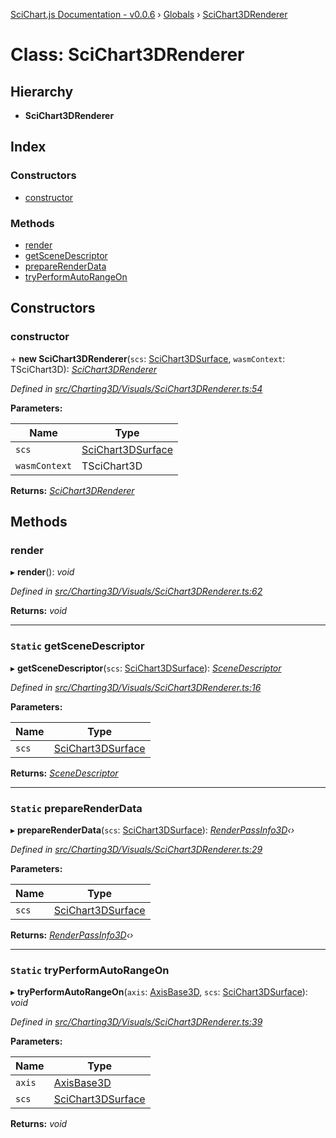 [SciChart.js Documentation - v0.0.6](../README.md) › [Globals](../globals.md) › [SciChart3DRenderer](scichart3drenderer.md)

# Class: SciChart3DRenderer

## Hierarchy

* **SciChart3DRenderer**

## Index

### Constructors

* [constructor](scichart3drenderer.md#constructor)

### Methods

* [render](scichart3drenderer.md#render)
* [getSceneDescriptor](scichart3drenderer.md#static-getscenedescriptor)
* [prepareRenderData](scichart3drenderer.md#static-preparerenderdata)
* [tryPerformAutoRangeOn](scichart3drenderer.md#static-tryperformautorangeon)

## Constructors

###  constructor

\+ **new SciChart3DRenderer**(`scs`: [SciChart3DSurface](scichart3dsurface.md), `wasmContext`: TSciChart3D): *[SciChart3DRenderer](scichart3drenderer.md)*

*Defined in [src/Charting3D/Visuals/SciChart3DRenderer.ts:54](https://github.com/ABTSoftware/SciChart.Dev/blob/46671d21ce/Web/src/SciChart/src/Charting3D/Visuals/SciChart3DRenderer.ts#L54)*

**Parameters:**

Name | Type |
------ | ------ |
`scs` | [SciChart3DSurface](scichart3dsurface.md) |
`wasmContext` | TSciChart3D |

**Returns:** *[SciChart3DRenderer](scichart3drenderer.md)*

## Methods

###  render

▸ **render**(): *void*

*Defined in [src/Charting3D/Visuals/SciChart3DRenderer.ts:62](https://github.com/ABTSoftware/SciChart.Dev/blob/46671d21ce/Web/src/SciChart/src/Charting3D/Visuals/SciChart3DRenderer.ts#L62)*

**Returns:** *void*

___

### `Static` getSceneDescriptor

▸ **getSceneDescriptor**(`scs`: [SciChart3DSurface](scichart3dsurface.md)): *[SceneDescriptor](scenedescriptor.md)*

*Defined in [src/Charting3D/Visuals/SciChart3DRenderer.ts:16](https://github.com/ABTSoftware/SciChart.Dev/blob/46671d21ce/Web/src/SciChart/src/Charting3D/Visuals/SciChart3DRenderer.ts#L16)*

**Parameters:**

Name | Type |
------ | ------ |
`scs` | [SciChart3DSurface](scichart3dsurface.md) |

**Returns:** *[SceneDescriptor](scenedescriptor.md)*

___

### `Static` prepareRenderData

▸ **prepareRenderData**(`scs`: [SciChart3DSurface](scichart3dsurface.md)): *[RenderPassInfo3D](renderpassinfo3d.md)‹›*

*Defined in [src/Charting3D/Visuals/SciChart3DRenderer.ts:29](https://github.com/ABTSoftware/SciChart.Dev/blob/46671d21ce/Web/src/SciChart/src/Charting3D/Visuals/SciChart3DRenderer.ts#L29)*

**Parameters:**

Name | Type |
------ | ------ |
`scs` | [SciChart3DSurface](scichart3dsurface.md) |

**Returns:** *[RenderPassInfo3D](renderpassinfo3d.md)‹›*

___

### `Static` tryPerformAutoRangeOn

▸ **tryPerformAutoRangeOn**(`axis`: [AxisBase3D](axisbase3d.md), `scs`: [SciChart3DSurface](scichart3dsurface.md)): *void*

*Defined in [src/Charting3D/Visuals/SciChart3DRenderer.ts:39](https://github.com/ABTSoftware/SciChart.Dev/blob/46671d21ce/Web/src/SciChart/src/Charting3D/Visuals/SciChart3DRenderer.ts#L39)*

**Parameters:**

Name | Type |
------ | ------ |
`axis` | [AxisBase3D](axisbase3d.md) |
`scs` | [SciChart3DSurface](scichart3dsurface.md) |

**Returns:** *void*
